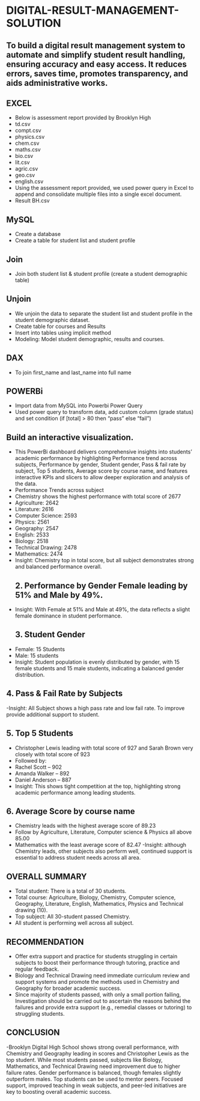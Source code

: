 # DIGITAL-RESULT-MANAGEMENT-SOLUTION
## To build a digital result management system to automate and simplify student  result handling, ensuring accuracy and easy access.  It reduces errors, saves time, promotes transparency, and aids administrative  works. 
## EXCEL 
- Below is assessment report provided by Brooklyn High  
- td.csv
- compt.csv
- physics.csv
- chem.csv
- maths.csv
- bio.csv
- lit.csv
- agric.csv
- geo.csv
- english.csv
- Using the assessment report provided, we used power query in Excel to append and consolidate multiple files into a single excel document. 
- Result BH.csv
## MySQL 
- Create a database 
- Create a table for student list and student profile 
## Join 
- Join both student list & student profile (create a student demographic table) 
## Unjoin 
- We unjoin the data to separate the student list and student profile in the student demographic dataset. 
- Create table for courses and Results 
- Insert into tables using implicit method 
- Modeling: Model student demographic, results and courses. 
## DAX 
- To join first_name and last_name into full name 
## POWERBi 
- Import data from MySQL into Powerbi Power Query 
- Used power query to transform data, add custom column (grade status) and set condition (if [total] > 80 then “pass” else “fail”) 
## Build an interactive visualization. 
- This PowerBi dashboard delivers comprehensive insights into students’ academic performance by highlighting Performance trend across subjects, Performance by gender, Student gender, Pass & fail rate by subject, Top 5 students, Average score by course name, and features interactive KPIs and slicers to allow deeper exploration and analysis of the data. 
- Performance Trends across subject 
- Chemistry shows the highest performance with total score of 2677 
- Agriculture:  2642 
- Literature:   2616 
- Computer Science:  2593 
- Physics:    2561 
- Geography:   2547 
- English:    2533 
- Biology:    2518 
- Technical Drawing:    2478 
- Mathematics:    2474 
- Insight: Chemistry top in total score, but all subject demonstrates strong and balanced performance overall. 
  ## 2. Performance by Gender Female leading by 51% and Male by 49%. 
- Insight: With Female at 51% and Male at 49%, the data reflects a slight female dominance in student performance. 
  ## 3. Student Gender 
- Female: 15 Students 
- Male: 15 students 
- Insight: Student population is evenly distributed by gender, with 15 female students and 15 male students, indicating a balanced gender distribution. 
## 4. Pass & Fail Rate by Subjects 
-Insight: All Subject shows a high pass rate and low fail rate. To improve provide additional support to student. 
## 5. Top 5 Students 
- Christopher Lewis leading with total score of 927 and Sarah Brown very closely with total score of 923 
- Followed by: 
- Rachel Scott – 902 
- Amanda Walker – 892 
- Daniel Anderson – 887 
- Insight: This shows tight competition at the top, highlighting strong academic performance among leading students.
## 6. Average Score by course name 
- Chemistry leads with the highest average score of 89.23 
- Follow by Agriculture, Literature, Computer science & Physics all above 85.00 
- Mathematics with the least average score of 82.47 
-Insight: although Chemistry leads, other subjects also perform well, continued support is essential to address student needs across all area. 
## OVERALL SUMMARY 
- Total student:  There is a total of 30 students. 
- Total course: Agriculture, Biology, Chemistry, Computer science, Geography, Literature, English, Mathematics, Physics and Technical drawing (10). 
- Top subject: All 30-student passed Chemistry. 
- All student is performing well across all subject. 
## RECOMMENDATION 
- Offer extra support and practice for students struggling in certain subjects to 
boost their performance through tutoring, practice and regular feedback. 
- Biology and Technical Drawing need immediate curriculum review and 
support systems and promote the methods used in Chemistry and Geography 
for broader academic success. 
- Since majority of students passed, with only a small portion failing, 
Investigation should be carried out to ascertain the reasons behind the 
failures and provide extra support (e.g., remedial classes or tutoring) to 
struggling students. 
## CONCLUSION 
-Brooklyn Digital High School shows strong overall performance, with 
Chemistry and Geography leading in scores and Christopher Lewis as the 
top student. While most students passed, subjects like Biology, 
Mathematics, and Technical Drawing need improvement due to higher 
failure rates. Gender performance is balanced, though females slightly 
outperform males. Top students can be used to mentor peers. Focused 
support, improved teaching in weak subjects, and peer-led initiatives are key 
to boosting overall academic success.
